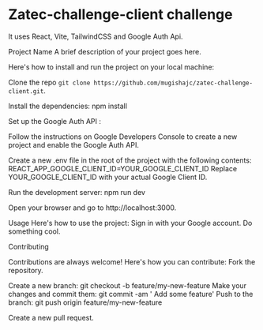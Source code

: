 # Zatec-challenge-client challenge

It uses React, Vite, TailwindCSS and Google Auth Api.

Project Name A brief description of your project goes here. 

Here's how to install and run the project on your local machine: 

Clone the repo `git clone https://github.com/mugishajc/zatec-challenge-client.git`.

Install the dependencies: npm install

Set up the Google Auth API :

Follow the instructions on Google Developers Console to create a new project and enable the Google Auth API.

Create a new .env file in the root of the project with the following contents:
 REACT_APP_GOOGLE_CLIENT_ID=YOUR_GOOGLE_CLIENT_ID
 Replace YOUR_GOOGLE_CLIENT_ID with your actual Google Client ID.
 
 Run the development server: npm run dev 
 
 Open your browser and go to http://localhost:3000. 
 
 Usage Here's how to use the project: Sign in with your Google account.
 Do something cool. 
 
 Contributing 
 

 Contributions are always welcome! Here's how you can contribute: Fork the repository. 
 
 Create a new branch:  git checkout -b feature/my-new-feature 
 Make your changes and commit them:  git commit -am '
 Add some feature' Push to the branch: git push origin feature/my-new-feature
 
 Create a new pull request.
